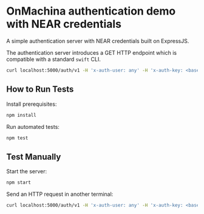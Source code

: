 # OnMachina authentication demo with NEAR credentials

A simple authentication server with NEAR credentials built on ExpressJS.

The authentication server introduces a GET HTTP endpoint which is compatible with a standard `swift` CLI.

```bash
curl localhost:5000/auth/v1 -H 'x-auth-user: any' -H 'x-auth-key: <base64 credentials>'
```

## How to Run Tests

Install prerequisites:

```bash
npm install
```

Run automated tests:

```bash
npm test
```

## Test Manually

Start the server:

```bash
npm start
```

Send an HTTP request in another terminal:

```bash
curl localhost:5000/auth/v1 -H 'x-auth-user: any' -H 'x-auth-key: <base64 credentials>'
```
